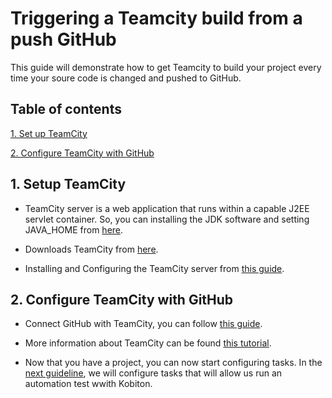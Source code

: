 # Triggering a Teamcity build from a push GitHub

This guide will demonstrate how to get Teamcity to build your project every time your soure code is changed and pushed to GitHub.
## Table of contents
[1. Set up TeamCity](#1-setup-teamcity)

[2. Configure TeamCity with GitHub](#2-configure-teamcity-with-github)

## 1. Setup TeamCity
+ TeamCity server is a web application that runs within a capable J2EE servlet container. So, you can installing the JDK software and setting JAVA_HOME from [here](https://docs.oracle.com/cd/E19182-01/820-7851/inst_cli_jdk_javahome_t/).

 + Downloads TeamCity from [here](https://www.jetbrains.com/teamcity/download/). 

 + Installing and Configuring the TeamCity server from [this guide](https://confluence.jetbrains.com/display/TCD18/Installing+and+Configuring+the+TeamCity+Server).

 ## 2. Configure TeamCity with GitHub
+ Connect GitHub with TeamCity, you can follow [this guide](http://devexpress.github.io/testcafe/documentation/recipes/integrating-testcafe-with-ci-systems/teamcity.html).
 
 + More information about TeamCity can be found [this tutorial](https://confluence.jetbrains.com/display/TCD10/TeamCity+Documentation).
 + Now that you have a project, you can now start configuring tasks. In the [next guideline](2-run-automation-test.md), we will configure tasks that will allow us run an automation test wwith Kobiton.



